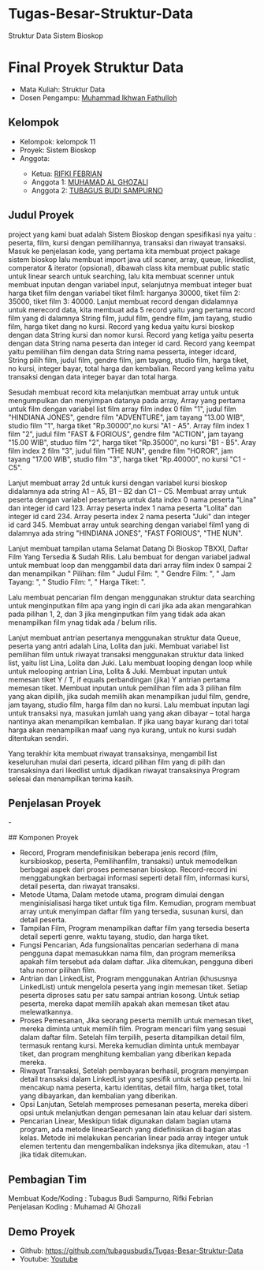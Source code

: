 # Tugas-Besar-Struktur-Data
Struktur Data Sistem Bioskop

# Final Proyek Struktur Data
<ul>
  <li>Mata Kuliah: Struktur Data</li>
  <li>Dosen Pengampu: <a href="https://github.com/Muhammad-Ikhwan-Fathulloh">Muhammad Ikhwan Fathulloh</a></li>
</ul>

## Kelompok
<ul>
  <li>Kelompok:  kelompok 11 </li>
  <li>Proyek:  Sistem Bioskop </li>
  <li>Anggota: </li>
  <ul>
    <li>Ketua: <a href="">RIFKI FEBRIAN</a></li>
    <li>Anggota 1: <a href="">MUHAMAD AL GHOZALI</a></li>
    <li>Anggota 2: <a href="">TUBAGUS BUDI SAMPURNO</a></li>
  </ul>
</ul>

## Judul Proyek
<p>project yang kami buat adalah Sistem Bioskop dengan spesifikasi nya yaitu : peserta, film, kursi dengan pemilihannya, transaksi dan riwayat transaksi.
Masuk ke penjelasan kode, yang pertama kita membuat project pakage sistem bioskop lalu membuat import java util scaner, array, queue, linkedlist, comperator & iterator (opsional), dibawah class kita membuat public static untuk linear search untuk searching, lalu kita membuat scenner untuk membuat inputan dengan variabel input, selanjutnya membuat integer buat harga tiket film dengan variabel tiket film1: harganya 30000, tiket film 2: 35000, tiket film 3: 40000.
Lanjut membuat record dengan didalamnya untuk merecord data, kita membuat ada 5 record yaitu yang pertama record film yang di dalamnya String film, judul film, gendre film, jam tayang, studio film, harga tiket dang no kursi.
Record yang kedua yaitu kursi bioskop dengan data String kursi dan nomor kursi.
Record yang ketiga yaitu peserta dengan data String nama peserta dan integer id card.
Record yang keempat yaitu pemilihan film dengan data String nama pesserta, integer idcard, String pilih film, judul film, gendre film, jam tayang, studio film, harga tiket, no kursi, integer bayar, total harga dan kembalian.
Record yang kelima yaitu transaksi dengan data integer bayar dan total harga.

Sesudah membuat record kita melanjutkan membuat array untuk untuk mengumpulkan dan menyimpan datanya pada array, Array yang pertama untuk film dengan variabel list film array film index 0 film "1", judul film "HINDIANA JONES", gendre film "ADVENTURE", jam tayang "13.00 WIB", studio film "1", harga tiket "Rp.30000",no kursi "A1 - A5".
Array film index 1 film "2", judul film "FAST & FORIOUS", gendre film "ACTION", jam tayang "15.00 WIB", studuo film "2", harga tiket "Rp.35000", no kursi "B1 - B5".
Aray film index 2 film "3", judul film "THE NUN", gendre film "HOROR", jam tayang "17.00 WIB", studio film "3", harga tiket "Rp.40000", no kursi "C1 - C5".

Lanjut membuat array 2d untuk kursi dengan variabel kursi bioskop didalamnya ada string A1 – A5, B1 – B2 dan C1 – C5.
Membuat array untuk peserta dengan variabel pesertanya untuk data index 0 nama peserta "Lina" dan integer id card 123.
Array peserta index 1 nama peserta "Lolita" dan integer id card 234.
Array peserta index 2 nama peserta "Juki" dan integer id card 345.
Membuat array untuk searching dengan variabel film1 yang di dalamnya ada string "HINDIANA JONES", "FAST FORIOUS", "THE NUN".

Lanjut membuat tampilan utama Selamat Datang Di Bioskop TBXXI, Daftar Film Yang Tersedia & Sudah Rilis. Lalu bembuat for dengan variabel jadwal untuk membuat loop dan menggambil data dari array film index 0 sampai 2 dan menampilkan " Pilihan: film  " Judul Film: ", "  Gendre Film: ", " Jam Tayang: ", "  Studio Film: ", " Harga Tiket: ".

Lalu membuat pencarian film dengan menggunakan struktur data searching untuk menginputkan film apa yang ingin di cari jika ada akan mengarahkan pada pilihan 1, 2, dan 3 jika menginputkan film yang tidak ada akan menampilkan film ynag tidak ada / belum rilis.

Lanjut membuat antrian pesertanya menggunakan struktur data Queue, peserta yang antri adalah Lina, Lolita dan juki.
Membuat variabel list pemilihan film untuk riwayat transaksi menggunakan struktur data linked list, yaitu list Lina, Lolita dan Juki.
Lalu membuat looping dengan loop while untuk melooping antrian Lina, Lolita & Juki.
Membuat inputan untuk memesan tiket Y / T, if equals perbandingan (jika) Y antrian pertama memesan tiket.
Membuat inputan untuk pemilihan film ada 3 pilihan film yang akan dipilih, jika sudah memilih akan menampilkan judul film, gendre, jam tayang, studio film, harga film dan no kursi.
 Lalu membuat inputan lagi untuk transaksi nya, masukan jumlah uang yang akan dibayar – total harga nantinya akan menampilkan kembalian.
If jika uang bayar kurang dari total harga akan menampilkan maaf uang nya kurang, untuk no kursi sudah ditentukan sendiri.

Yang terakhir kita membuat riwayat transaksinya, mengambil list keseluruhan mulai dari peserta, idcard pilihan film yang di pilih dan transaksinya dari likedlist untuk dijadikan riwayat transaksinya
Program selesai dan menampilkan terima kasih.
</p>

## Penjelasan Proyek
<P>-</P>
## Komponen Proyek
<ul>
<li>	Record, Program mendefinisikan beberapa jenis record (film, kursibioskop, peserta, Pemilihanfilm, transaksi) untuk memodelkan berbagai aspek dari proses pemesanan bioskop. Record-record ini menggabungkan berbagai informasi seperti detail film, informasi kursi, detail peserta, dan riwayat transaksi.</li>
<li>	Metode Utama, Dalam metode utama, program dimulai dengan menginisialisasi harga tiket untuk tiga film. Kemudian, program membuat array untuk menyimpan daftar film yang tersedia, susunan kursi, dan detail peserta.</li>
<li>	Tampilan Film, Program menampilkan daftar film yang tersedia beserta detail seperti genre, waktu tayang, studio, dan harga tiket.</li>
<li>	Fungsi Pencarian, Ada fungsionalitas pencarian sederhana di mana pengguna dapat memasukkan nama film, dan program memeriksa apakah film tersebut ada dalam daftar. Jika ditemukan, pengguna diberi tahu nomor pilihan film.</li>
<li>	Antrian dan LinkedList, Program menggunakan Antrian (khususnya LinkedList) untuk mengelola peserta yang ingin memesan tiket. Setiap peserta diproses satu per satu sampai antrian kosong. Untuk setiap peserta, mereka dapat memilih apakah akan memesan tiket atau melewatkannya.</li>
<li>	Proses Pemesanan, Jika seorang peserta memilih untuk memesan tiket, mereka diminta untuk memilih film. Program mencari film yang sesuai dalam daftar film. Setelah film terpilih, peserta ditampilkan detail film, termasuk rentang kursi. Mereka kemudian diminta untuk membayar tiket, dan program menghitung kembalian yang diberikan kepada mereka.</li>
<li>	Riwayat Transaksi, Setelah pembayaran berhasil, program menyimpan detail transaksi dalam LinkedList yang spesifik untuk setiap peserta. Ini mencakup nama peserta, kartu identitas, detail film, harga tiket, total yang dibayarkan, dan kembalian yang diberikan.</li>
<li>	Opsi Lanjutan, Setelah memproses pemesanan peserta, mereka diberi opsi untuk melanjutkan dengan pemesanan lain atau keluar dari sistem.</li>
<li>	Pencarian Linear, Meskipun tidak digunakan dalam bagian utama program, ada metode linearSearch yang didefinisikan di bagian atas kelas. Metode ini melakukan pencarian linear pada array integer untuk elemen tertentu dan mengembalikan indeksnya jika ditemukan, atau -1 jika tidak ditemukan.</li>
</ul>

## Pembagian Tim
<p>Membuat Kode/Koding : Tubagus Budi Sampurno, Rifki Febrian<br>
Penjelasan Koding : Muhamad Al Ghozali</p>

## Demo Proyek
<ul>
  <li>Github: <a href="">https://github.com/tubagusbudis/Tugas-Besar-Struktur-Data</a></li>
  <li>Youtube: <a href="">Youtube</a></li>
</ul>
